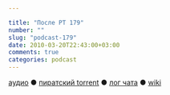 ```yaml
---

title: "После РТ 179"
number: ""
slug: "podcast-179"
date: 2010-03-20T22:43:00+03:00
comments: true
categories: podcast
---
```

[аудио](http://cdn.radio-t.com/rt179post.mp3) ● [пиратский torrent](http://pirates.radio-t.com/torrents/rt179post.mp3.torrent) ● [лог чата](http://chat.radio-t.com/logs/radio-t-179.html) ● [wiki](http://wiki.radio-t.com/%D0%9F%D0%BE%D1%81%D0%BB%D0%B5_%D0%A0%D0%A2_179)<audio src="http://cdn.radio-t.com/rt179post.mp3" preload="none">
